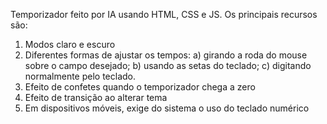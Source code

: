 Temporizador feito por IA usando HTML, CSS e JS. Os principais recursos são:
1. Modos claro e escuro
2. Diferentes formas de ajustar os tempos:
   a) girando a roda do mouse sobre o campo desejado;
   b) usando as setas do teclado;
   c) digitando normalmente pelo teclado.
3. Efeito de confetes quando o temporizador chega a zero
4. Efeito de transição ao alterar tema
5. Em dispositivos móveis, exige do sistema o uso do teclado numérico
